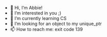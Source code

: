 - 👋 Hi, I’m Abbie!
- 👀 I’m interested in you ;)
- 🌱 I’m currently learning CS
- 💞️ I’m looking for an object to my unique_ptr
- 📫 How to reach me: exit code 139

<!---
abbieychen/abbieychen is a ✨ special ✨ repository because its `README.md` (this file) appears on your GitHub profile.
You can click the Preview link to take a look at your changes.
--->
